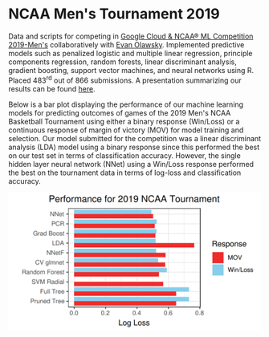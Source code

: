# NCAA Men's Tournament 2019
Data and scripts for competing in [Google Cloud & NCAA® ML Competition 2019-Men's](https://www.kaggle.com/c/mens-machine-learning-competition-2019) collaboratively with [Evan Olawsky](https://www.linkedin.com/in/evan-olawsky/). Implemented predictive models such as penalized logistic and multiple linear regression, principle components regression, random forests, linear discriminant analysis, gradient boosting, support vector machines, and neural networks using R. Placed 483<sup>rd</sup> out of 866 submissions. A presentation summarizing our results can be found [here](https://github.com/dilernia/NCAA/blob/master/Data_Mining_Proj.pdf).

Below is a bar plot displaying the performance of our machine learning models for predicting outcomes of games of the 2019 Men's NCAA Basketball Tournament using either a binary response (Win/Loss) or a continuous response of margin of victory (MOV) for model training and selection. Our model submitted for the competition was a linear discriminant analysis (LDA) model using a binary response since this performed the best on our test set in terms of classification accuracy. However, the single hidden layer neural network (NNet) using a Win/Loss response performed the best on the tournament data in terms of log-loss and classification accuracy.

![](https://raw.githubusercontent.com/dilernia/NCAA/master/barPlot.png)
